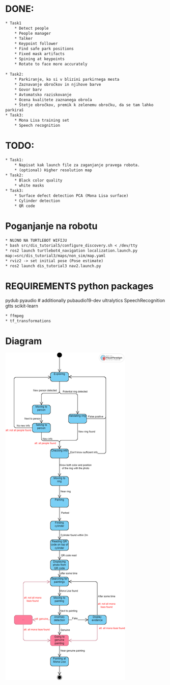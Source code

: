 # DONE:
	* Task1
		* Detect people
		* People manager
		* Talker
		* Keypoint follower
		* Find safe park positions
		* Fixed mask artifacts
		* Spining at keypoints
		* Rotate to face more accurately
		
	* Task2:
		* Parkiranje, ko si v blizini parkirnega mesta
		* Zaznavanje obročkov in njihove barve
		* Govor barv
		* Avtomatsko raziskovanje
		* Ocena kvalitete zaznanega obroča
		* Štetje obročkov, premik k zelenemu obročku, da se tam lahko parkiraš 
	* Task3:
		* Mona Lisa training set
		* Speech recognition
# TODO:
	* Task1:
		* Napisat kak launch file za zaganjanje pravega robota.
		* (optional) Higher resolution map
	* Task2:
		* Black color quality
		* white masks
	* Task3:
		* Surface defect detection PCA (Mona Lisa surface)
		* Cylinder detection
  		* QR code

# Poganjanje na robotu
	* NUJNO NA TURTLEBOT WIFIJU
	* bash src/dis_tutorial5/configure_discovery.sh < /dev/tty 
	* ros2 launch turtlebot4_navigation localization.launch.py map:=src/dis_tutorial3/maps/non_sim/map.yaml
	* rviz2 -> set initial pose (Pose estimate)
	* ros2 launch dis_tutorial3 nav2.launch.py

# REQUIREMENTS python packages
pydub
pyaudio # additionally pubaudio19-dev
ultralytics
SpeechRecognition
gtts
scikit-learn

	* ffmpeg
	* tf_transformations
# Diagram

![state diagram](diagram.png)
